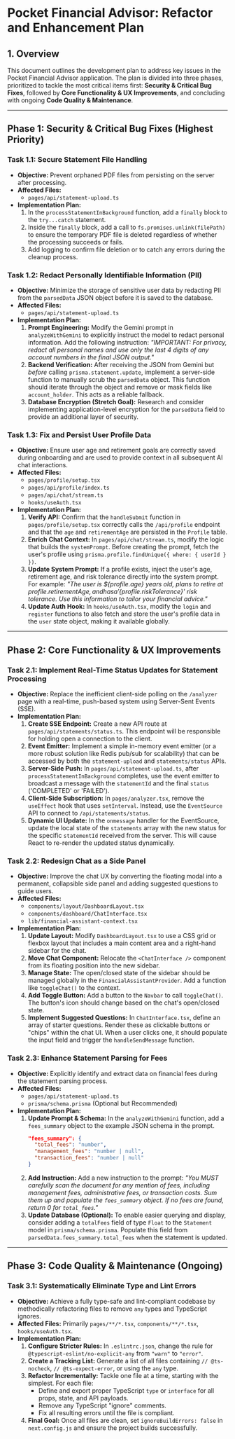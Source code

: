 # Pocket Financial Advisor: Refactor and Enhancement Plan

## 1. Overview

This document outlines the development plan to address key issues in the Pocket Financial Advisor application. The plan is divided into three phases, prioritized to tackle the most critical items first: **Security & Critical Bug Fixes**, followed by **Core Functionality & UX Improvements**, and concluding with ongoing **Code Quality & Maintenance**.

---

## Phase 1: Security & Critical Bug Fixes (Highest Priority)

### Task 1.1: Secure Statement File Handling

* **Objective:** Prevent orphaned PDF files from persisting on the server after processing.
* **Affected Files:**
    * `pages/api/statement-upload.ts`
* **Implementation Plan:**
    1.  In the `processStatementInBackground` function, add a `finally` block to the `try...catch` statement.
    2.  Inside the `finally` block, add a call to `fs.promises.unlink(filePath)` to ensure the temporary PDF file is deleted regardless of whether the processing succeeds or fails.
    3.  Add logging to confirm file deletion or to catch any errors during the cleanup process.

### Task 1.2: Redact Personally Identifiable Information (PII)

* **Objective:** Minimize the storage of sensitive user data by redacting PII from the `parsedData` JSON object before it is saved to the database.
* **Affected Files:**
    * `pages/api/statement-upload.ts`
* **Implementation Plan:**
    1.  **Prompt Engineering:** Modify the Gemini prompt in `analyzeWithGemini` to explicitly instruct the model to redact personal information. Add the following instruction: *"IMPORTANT: For privacy, redact all personal names and use only the last 4 digits of any account numbers in the final JSON output."*
    2.  **Backend Verification:** After receiving the JSON from Gemini but *before* calling `prisma.statement.update`, implement a server-side function to manually scrub the `parsedData` object. This function should iterate through the object and remove or mask fields like `account_holder`. This acts as a reliable fallback.
    3.  **Database Encryption (Stretch Goal):** Research and consider implementing application-level encryption for the `parsedData` field to provide an additional layer of security.

### Task 1.3: Fix and Persist User Profile Data

* **Objective:** Ensure user age and retirement goals are correctly saved during onboarding and are used to provide context in all subsequent AI chat interactions.
* **Affected Files:**
    * `pages/profile/setup.tsx`
    * `pages/api/profile/index.ts`
    * `pages/api/chat/stream.ts`
    * `hooks/useAuth.tsx`
* **Implementation Plan:**
    1.  **Verify API:** Confirm that the `handleSubmit` function in `pages/profile/setup.tsx` correctly calls the `/api/profile` endpoint and that the `age` and `retirementAge` are persisted in the `Profile` table.
    2.  **Enrich Chat Context:** In `pages/api/chat/stream.ts`, modify the logic that builds the `systemPrompt`. Before creating the prompt, fetch the user's profile using `prisma.profile.findUnique({ where: { userId } })`.
    3.  **Update System Prompt:** If a profile exists, inject the user's age, retirement age, and risk tolerance directly into the system prompt. For example: *"The user is ${profile.age} years old, plans to retire at ${profile.retirementAge}, and has a '${profile.riskTolerance}' risk tolerance. Use this information to tailor your financial advice."*
    4.  **Update Auth Hook:** In `hooks/useAuth.tsx`, modify the `login` and `register` functions to also fetch and store the user's profile data in the `user` state object, making it available globally.

---

## Phase 2: Core Functionality & UX Improvements

### Task 2.1: Implement Real-Time Status Updates for Statement Processing

* **Objective:** Replace the inefficient client-side polling on the `/analyzer` page with a real-time, push-based system using Server-Sent Events (SSE).
* **Implementation Plan:**
    1.  **Create SSE Endpoint:** Create a new API route at `pages/api/statements/status.ts`. This endpoint will be responsible for holding open a connection to the client.
    2.  **Event Emitter:** Implement a simple in-memory event emitter (or a more robust solution like Redis pub/sub for scalability) that can be accessed by both the `statement-upload` and `statements/status` APIs.
    3.  **Server-Side Push:** In `pages/api/statement-upload.ts`, after `processStatementInBackground` completes, use the event emitter to broadcast a message with the `statementId` and the final `status` ('COMPLETED' or 'FAILED').
    4.  **Client-Side Subscription:** In `pages/analyzer.tsx`, remove the `useEffect` hook that uses `setInterval`. Instead, use the `EventSource` API to connect to `/api/statements/status`.
    5.  **Dynamic UI Update:** In the `onmessage` handler for the EventSource, update the local state of the `statements` array with the new status for the specific `statementId` received from the server. This will cause React to re-render the updated status dynamically.

### Task 2.2: Redesign Chat as a Side Panel

* **Objective:** Improve the chat UX by converting the floating modal into a permanent, collapsible side panel and adding suggested questions to guide users.
* **Affected Files:**
    * `components/layout/DashboardLayout.tsx`
    * `components/dashboard/ChatInterface.tsx`
    * `lib/financial-assistant-context.tsx`
* **Implementation Plan:**
    1.  **Update Layout:** Modify `DashboardLayout.tsx` to use a CSS grid or flexbox layout that includes a main content area and a right-hand sidebar for the chat.
    2.  **Move Chat Component:** Relocate the `<ChatInterface />` component from its floating position into the new sidebar.
    3.  **Manage State:** The open/closed state of the sidebar should be managed globally in the `FinancialAssistantProvider`. Add a function like `toggleChat()` to the context.
    4.  **Add Toggle Button:** Add a button to the `Navbar` to call `toggleChat()`. The button's icon should change based on the chat's open/closed state.
    5.  **Implement Suggested Questions:** In `ChatInterface.tsx`, define an array of starter questions. Render these as clickable buttons or "chips" within the chat UI. When a user clicks one, it should populate the input field and trigger the `handleSendMessage` function.

### Task 2.3: Enhance Statement Parsing for Fees

* **Objective:** Explicitly identify and extract data on financial fees during the statement parsing process.
* **Affected Files:**
    * `pages/api/statement-upload.ts`
    * `prisma/schema.prisma` (Optional but Recommended)
* **Implementation Plan:**
    1.  **Update Prompt & Schema:** In the `analyzeWithGemini` function, add a `fees_summary` object to the example JSON schema in the prompt.
        ```json
        "fees_summary": {
          "total_fees": "number",
          "management_fees": "number | null",
          "transaction_fees": "number | null"
        }
        ```
    2.  **Add Instruction:** Add a new instruction to the prompt: *"You MUST carefully scan the document for any mention of fees, including management fees, administrative fees, or transaction costs. Sum them up and populate the `fees_summary` object. If no fees are found, return 0 for `total_fees`."*
    3.  **Update Database (Optional):** To enable easier querying and display, consider adding a `totalFees` field of type `Float` to the `Statement` model in `prisma/schema.prisma`. Populate this field from `parsedData.fees_summary.total_fees` when the statement is updated.

---

## Phase 3: Code Quality & Maintenance (Ongoing)

### Task 3.1: Systematically Eliminate Type and Lint Errors

* **Objective:** Achieve a fully type-safe and lint-compliant codebase by methodically refactoring files to remove `any` types and TypeScript ignores.
* **Affected Files:** Primarily `pages/**/*.tsx`, `components/**/*.tsx`, `hooks/useAuth.tsx`.
* **Implementation Plan:**
    1.  **Configure Stricter Rules:** In `.eslintrc.json`, change the rule for `@typescript-eslint/no-explicit-any` from `"warn"` to `"error"`.
    2.  **Create a Tracking List:** Generate a list of all files containing `// @ts-nocheck`, `// @ts-expect-error`, or using the `any` type.
    3.  **Refactor Incrementally:** Tackle one file at a time, starting with the simplest. For each file:
        * Define and export proper TypeScript `type` or `interface` for all props, state, and API payloads.
        * Remove any TypeScript "ignore" comments.
        * Fix all resulting errors until the file is compliant.
    4.  **Final Goal:** Once all files are clean, set `ignoreBuildErrors: false` in `next.config.js` and ensure the project builds successfully.
